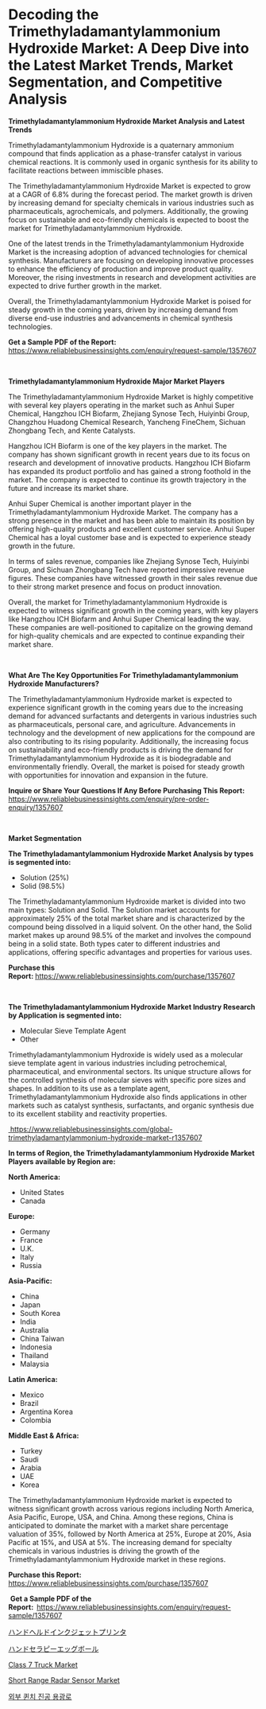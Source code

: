 <p><h1>Decoding the Trimethyladamantylammonium Hydroxide Market: A Deep Dive into the Latest Market Trends, Market Segmentation, and Competitive Analysis</h1></p><p><strong>Trimethyladamantylammonium Hydroxide Market Analysis and Latest Trends</strong></p>
<p><p>Trimethyladamantylammonium Hydroxide is a quaternary ammonium compound that finds application as a phase-transfer catalyst in various chemical reactions. It is commonly used in organic synthesis for its ability to facilitate reactions between immiscible phases.</p><p>The Trimethyladamantylammonium Hydroxide Market is expected to grow at a CAGR of 6.8% during the forecast period. The market growth is driven by increasing demand for specialty chemicals in various industries such as pharmaceuticals, agrochemicals, and polymers. Additionally, the growing focus on sustainable and eco-friendly chemicals is expected to boost the market for Trimethyladamantylammonium Hydroxide.</p><p>One of the latest trends in the Trimethyladamantylammonium Hydroxide Market is the increasing adoption of advanced technologies for chemical synthesis. Manufacturers are focusing on developing innovative processes to enhance the efficiency of production and improve product quality. Moreover, the rising investments in research and development activities are expected to drive further growth in the market.</p><p>Overall, the Trimethyladamantylammonium Hydroxide Market is poised for steady growth in the coming years, driven by increasing demand from diverse end-use industries and advancements in chemical synthesis technologies.</p></p>
<p><strong>Get a Sample PDF of the Report:&nbsp;</strong> <a href="https://www.reliablebusinessinsights.com/enquiry/request-sample/1357607">https://www.reliablebusinessinsights.com/enquiry/request-sample/1357607</a></p>
<p>&nbsp;</p>
<p><strong>Trimethyladamantylammonium Hydroxide Major Market Players</strong></p>
<p><p>The Trimethyladamantylammonium Hydroxide Market is highly competitive with several key players operating in the market such as Anhui Super Chemical, Hangzhou ICH Biofarm, Zhejiang Synose Tech, Huiyinbi Group, Changzhou Huadong Chemical Research, Yancheng FineChem, Sichuan Zhongbang Tech, and Kente Catalysts.</p><p>Hangzhou ICH Biofarm is one of the key players in the market. The company has shown significant growth in recent years due to its focus on research and development of innovative products. Hangzhou ICH Biofarm has expanded its product portfolio and has gained a strong foothold in the market. The company is expected to continue its growth trajectory in the future and increase its market share.</p><p>Anhui Super Chemical is another important player in the Trimethyladamantylammonium Hydroxide Market. The company has a strong presence in the market and has been able to maintain its position by offering high-quality products and excellent customer service. Anhui Super Chemical has a loyal customer base and is expected to experience steady growth in the future.</p><p>In terms of sales revenue, companies like Zhejiang Synose Tech, Huiyinbi Group, and Sichuan Zhongbang Tech have reported impressive revenue figures. These companies have witnessed growth in their sales revenue due to their strong market presence and focus on product innovation.</p><p>Overall, the market for Trimethyladamantylammonium Hydroxide is expected to witness significant growth in the coming years, with key players like Hangzhou ICH Biofarm and Anhui Super Chemical leading the way. These companies are well-positioned to capitalize on the growing demand for high-quality chemicals and are expected to continue expanding their market share.</p></p>
<p>&nbsp;</p>
<p><strong>What Are The Key Opportunities For Trimethyladamantylammonium Hydroxide Manufacturers?</strong></p>
<p><p>The Trimethyladamantylammonium Hydroxide market is expected to experience significant growth in the coming years due to the increasing demand for advanced surfactants and detergents in various industries such as pharmaceuticals, personal care, and agriculture. Advancements in technology and the development of new applications for the compound are also contributing to its rising popularity. Additionally, the increasing focus on sustainability and eco-friendly products is driving the demand for Trimethyladamantylammonium Hydroxide as it is biodegradable and environmentally friendly. Overall, the market is poised for steady growth with opportunities for innovation and expansion in the future.</p></p>
<p><strong>Inquire or Share Your Questions If Any Before Purchasing This Report:</strong> <a href="https://www.reliablebusinessinsights.com/enquiry/pre-order-enquiry/1357607">https://www.reliablebusinessinsights.com/enquiry/pre-order-enquiry/1357607</a></p>
<p>&nbsp;</p>
<p><strong>Market Segmentation</strong></p>
<p><strong>The Trimethyladamantylammonium Hydroxide Market Analysis by types is segmented into:</strong></p>
<p><ul><li>Solution (25%)</li><li>Solid (98.5%)</li></ul></p>
<p><p>The Trimethyladamantylammonium Hydroxide market is divided into two main types: Solution and Solid. The Solution market accounts for approximately 25% of the total market share and is characterized by the compound being dissolved in a liquid solvent. On the other hand, the Solid market makes up around 98.5% of the market and involves the compound being in a solid state. Both types cater to different industries and applications, offering specific advantages and properties for various uses.</p></p>
<p><strong>Purchase this Report:&nbsp;</strong><a href="https://www.reliablebusinessinsights.com/purchase/1357607">https://www.reliablebusinessinsights.com/purchase/1357607</a></p>
<p>&nbsp;</p>
<p><strong>The Trimethyladamantylammonium Hydroxide Market Industry Research by Application is segmented into:</strong></p>
<p><ul><li>Molecular Sieve Template Agent</li><li>Other</li></ul></p>
<p><p>Trimethyladamantylammonium Hydroxide is widely used as a molecular sieve template agent in various industries including petrochemical, pharmaceutical, and environmental sectors. Its unique structure allows for the controlled synthesis of molecular sieves with specific pore sizes and shapes. In addition to its use as a template agent, Trimethyladamantylammonium Hydroxide also finds applications in other markets such as catalyst synthesis, surfactants, and organic synthesis due to its excellent stability and reactivity properties.</p></p>
<p><a href="https://www.reliablebusinessinsights.com/global-trimethyladamantylammonium-hydroxide-market-r1357607">&nbsp;https://www.reliablebusinessinsights.com/global-trimethyladamantylammonium-hydroxide-market-r1357607</a></p>
<p><strong>In terms of Region, the Trimethyladamantylammonium Hydroxide Market Players available by Region are:</strong></p>
<p>
    <p> <strong> North America: </strong>
        <ul>
            <li>United States</li>
            <li>Canada</li>
        </ul>
        </p> 
    <p> <strong> Europe: </strong>
        <ul>
            <li>Germany</li>
            <li>France</li>
            <li>U.K.</li>
            <li>Italy</li>
            <li>Russia</li>
        </ul>
        </p> 
    <p> <strong> Asia-Pacific: </strong>
        <ul>
            <li>China</li>
            <li>Japan</li>
            <li>South Korea</li>
            <li>India</li>
            <li>Australia</li>
            <li>China Taiwan</li>
            <li>Indonesia</li>
            <li>Thailand</li>
            <li>Malaysia</li>
        </ul>
        </p> 
    <p> <strong> Latin America: </strong>
        <ul>
            <li>Mexico</li>
            <li>Brazil</li>
            <li>Argentina Korea</li>
            <li>Colombia</li>
        </ul>
        </p> 
    <p> <strong> Middle East & Africa: </strong>
        <ul>
            <li>Turkey</li>
            <li>Saudi</li>
            <li>Arabia</li>
            <li>UAE</li>
            <li>Korea</li>
        </ul>
    </p>
    </p>
<p><p>The Trimethyladamantylammonium Hydroxide market is expected to witness significant growth across various regions including North America, Asia Pacific, Europe, USA, and China. Among these regions, China is anticipated to dominate the market with a market share percentage valuation of 35%, followed by North America at 25%, Europe at 20%, Asia Pacific at 15%, and USA at 5%. The increasing demand for specialty chemicals in various industries is driving the growth of the Trimethyladamantylammonium Hydroxide market in these regions.</p></p>
<p><strong>Purchase this Report: </strong><a href="https://www.reliablebusinessinsights.com/purchase/1357607">https://www.reliablebusinessinsights.com/purchase/1357607</a></p>
<p>&nbsp;<strong>Get a Sample PDF of the Report:&nbsp;&nbsp;</strong><a href="https://www.reliablebusinessinsights.com/enquiry/request-sample/1357607">https://www.reliablebusinessinsights.com/enquiry/request-sample/1357607</a></p>
<p><strong></strong></p>
<p><p><a href="https://github.com/JanickJohns/Market-Research-Report-List-1/blob/main/3735634129202.md">ハンドヘルドインクジェットプリンタ</a></p><p><a href="https://github.com/DwightHuels1/Market-Research-Report-List-1/blob/main/8091687129201.md">ハンドセラピーエッグボール</a></p><p><a href="https://github.com/airdrophunter675/Market-Research-Report-List-1/blob/main/class-7-truck-market.md">Class 7 Truck Market</a></p><p><a href="https://github.com/aafbctfl75/Market-Research-Report-List-1/blob/main/short-range-radar-sensor-market.md">Short Range Radar Sensor Market</a></p><p><a href="https://github.com/wallacBahrtyinger567686/Market-Research-Report-List-2/blob/main/5960385116657.md">외부 퀸치 진공 용광로</a></p></p>